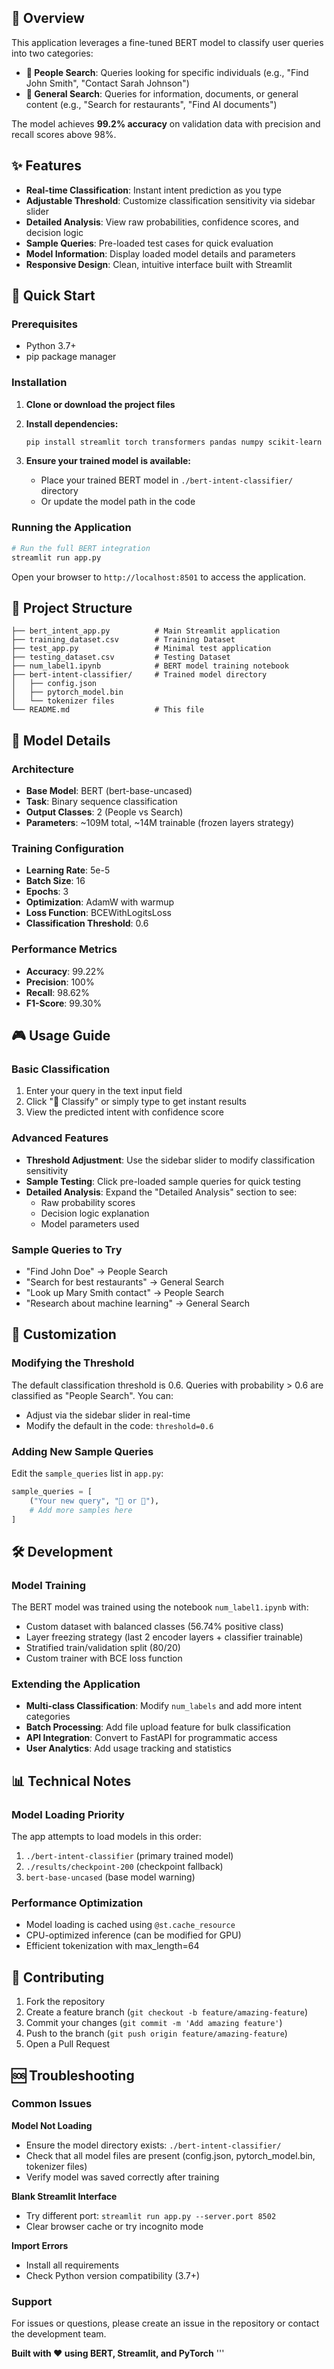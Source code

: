 ## 🎯 Overview

This application leverages a fine-tuned BERT model to classify user queries into two categories:
- **👥 People Search**: Queries looking for specific individuals (e.g., "Find John Smith", "Contact Sarah Johnson")
- **🔎 General Search**: Queries for information, documents, or general content (e.g., "Search for restaurants", "Find AI documents")

The model achieves **99.2% accuracy** on validation data with precision and recall scores above 98%.

## ✨ Features

- **Real-time Classification**: Instant intent prediction as you type
- **Adjustable Threshold**: Customize classification sensitivity via sidebar slider
- **Detailed Analysis**: View raw probabilities, confidence scores, and decision logic
- **Sample Queries**: Pre-loaded test cases for quick evaluation
- **Model Information**: Display loaded model details and parameters
- **Responsive Design**: Clean, intuitive interface built with Streamlit

## 🚀 Quick Start

### Prerequisites

- Python 3.7+
- pip package manager

### Installation

1. **Clone or download the project files**
2. **Install dependencies:**
   ```bash
   pip install streamlit torch transformers pandas numpy scikit-learn
   ```

3. **Ensure your trained model is available:**
   - Place your trained BERT model in `./bert-intent-classifier/` directory
   - Or update the model path in the code

### Running the Application

```bash
# Run the full BERT integration
streamlit run app.py

```

Open your browser to `http://localhost:8501` to access the application.

## 📁 Project Structure

```
├── bert_intent_app.py          # Main Streamlit application
├── training_dataset.csv        # Training Dataset
├── test_app.py                 # Minimal test application
├── testing_dataset.csv         # Testing Dataset
├── num_label1.ipynb            # BERT model training notebook
├── bert-intent-classifier/     # Trained model directory
│   ├── config.json
│   ├── pytorch_model.bin
│   └── tokenizer files
└── README.md                   # This file
```

## 🤖 Model Details

### Architecture
- **Base Model**: BERT (bert-base-uncased)
- **Task**: Binary sequence classification
- **Output Classes**: 2 (People vs Search)
- **Parameters**: ~109M total, ~14M trainable (frozen layers strategy)

### Training Configuration
- **Learning Rate**: 5e-5
- **Batch Size**: 16
- **Epochs**: 3
- **Optimization**: AdamW with warmup
- **Loss Function**: BCEWithLogitsLoss
- **Classification Threshold**: 0.6

### Performance Metrics
- **Accuracy**: 99.22%
- **Precision**: 100%
- **Recall**: 98.62%
- **F1-Score**: 99.30%

## 🎮 Usage Guide

### Basic Classification
1. Enter your query in the text input field
2. Click "🚀 Classify" or simply type to get instant results
3. View the predicted intent with confidence score

### Advanced Features
- **Threshold Adjustment**: Use the sidebar slider to modify classification sensitivity
- **Sample Testing**: Click pre-loaded sample queries for quick testing
- **Detailed Analysis**: Expand the "Detailed Analysis" section to see:
  - Raw probability scores
  - Decision logic explanation
  - Model parameters used

### Sample Queries to Try
- "Find John Doe" → People Search
- "Search for best restaurants" → General Search
- "Look up Mary Smith contact" → People Search
- "Research about machine learning" → General Search

## 🔧 Customization

### Modifying the Threshold
The default classification threshold is 0.6. Queries with probability > 0.6 are classified as "People Search". You can:
- Adjust via the sidebar slider in real-time
- Modify the default in the code: `threshold=0.6`

### Adding New Sample Queries
Edit the `sample_queries` list in `app.py`:
```python
sample_queries = [
    ("Your new query", "👥 or 🔎"),
    # Add more samples here
]
```

## 🛠️ Development

### Model Training
The BERT model was trained using the notebook `num_label1.ipynb` with:
- Custom dataset with balanced classes (56.74% positive class)
- Layer freezing strategy (last 2 encoder layers + classifier trainable)
- Stratified train/validation split (80/20)
- Custom trainer with BCE loss function

### Extending the Application
- **Multi-class Classification**: Modify `num_labels` and add more intent categories
- **Batch Processing**: Add file upload feature for bulk classification
- **API Integration**: Convert to FastAPI for programmatic access
- **User Analytics**: Add usage tracking and statistics

## 📊 Technical Notes

### Model Loading Priority
The app attempts to load models in this order:
1. `./bert-intent-classifier` (primary trained model)
2. `./results/checkpoint-200` (checkpoint fallback)
3. `bert-base-uncased` (base model warning)

### Performance Optimization
- Model loading is cached using `@st.cache_resource`
- CPU-optimized inference (can be modified for GPU)
- Efficient tokenization with max_length=64

## 🤝 Contributing

1. Fork the repository
2. Create a feature branch (`git checkout -b feature/amazing-feature`)
3. Commit your changes (`git commit -m 'Add amazing feature'`)
4. Push to the branch (`git push origin feature/amazing-feature`)
5. Open a Pull Request

## 🆘 Troubleshooting

### Common Issues

**Model Not Loading**
- Ensure the model directory exists: `./bert-intent-classifier/`
- Check that all model files are present (config.json, pytorch_model.bin, tokenizer files)
- Verify model was saved correctly after training

**Blank Streamlit Interface**
- Try different port: `streamlit run app.py --server.port 8502`
- Clear browser cache or try incognito mode

**Import Errors**
- Install all requirements
- Check Python version compatibility (3.7+)

### Support
For issues or questions, please create an issue in the repository or contact the development team.


**Built with ❤️ using BERT, Streamlit, and PyTorch**
'''